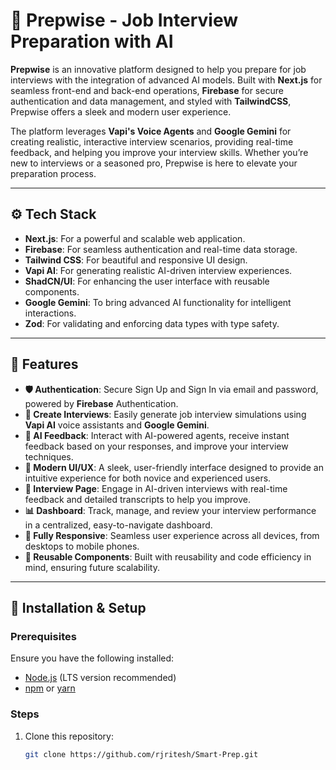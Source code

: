 # 🚀 **Prepwise** - Job Interview Preparation with AI

**Prepwise** is an innovative platform designed to help you prepare for job interviews with the integration of advanced AI models. Built with **Next.js** for seamless front-end and back-end operations, **Firebase** for secure authentication and data management, and styled with **TailwindCSS**, Prepwise offers a sleek and modern user experience.

The platform leverages **Vapi's Voice Agents** and **Google Gemini** for creating realistic, interactive interview scenarios, providing real-time feedback, and helping you improve your interview skills. Whether you’re new to interviews or a seasoned pro, Prepwise is here to elevate your preparation process.

---

## ⚙️ **Tech Stack**
- **Next.js**: For a powerful and scalable web application.
- **Firebase**: For seamless authentication and real-time data storage.
- **Tailwind CSS**: For beautiful and responsive UI design.
- **Vapi AI**: For generating realistic AI-driven interview experiences.
- **ShadCN/UI**: For enhancing the user interface with reusable components.
- **Google Gemini**: To bring advanced AI functionality for intelligent interactions.
- **Zod**: For validating and enforcing data types with type safety.

---

## 🔋 **Features**
- **🛡️ Authentication**: Secure Sign Up and Sign In via email and password, powered by **Firebase** Authentication.
- **🎤 Create Interviews**: Easily generate job interview simulations using **Vapi AI** voice assistants and **Google Gemini**.
- **💬 AI Feedback**: Interact with AI-powered agents, receive instant feedback based on your responses, and improve your interview techniques.
- **🌟 Modern UI/UX**: A sleek, user-friendly interface designed to provide an intuitive experience for both novice and experienced users.
- **📝 Interview Page**: Engage in AI-driven interviews with real-time feedback and detailed transcripts to help you improve.
- **📊 Dashboard**: Track, manage, and review your interview performance in a centralized, easy-to-navigate dashboard.
- **📱 Fully Responsive**: Seamless user experience across all devices, from desktops to mobile phones.
- **🔄 Reusable Components**: Built with reusability and code efficiency in mind, ensuring future scalability.

---

## 📂 **Installation & Setup**

### **Prerequisites**
Ensure you have the following installed:
- [Node.js](https://nodejs.org/) (LTS version recommended)
- [npm](https://www.npmjs.com/) or [yarn](https://yarnpkg.com/)

### **Steps**
1. Clone this repository:
   ```bash
   git clone https://github.com/rjritesh/Smart-Prep.git
